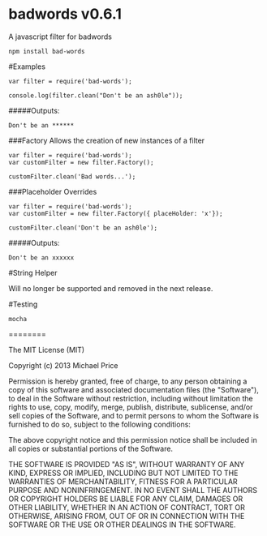 badwords v0.6.1
========

A javascript filter for badwords

```
npm install bad-words
```
#Examples
```
var filter = require('bad-words');

console.log(filter.clean("Don't be an ash0le"));
```
#####Outputs:
```
Don't be an ******
```

###Factory
Allows the creation of new instances of a filter

```
var filter = require('bad-words');
var customFilter = new filter.Factory();

customFilter.clean('Bad words...');
```

###Placeholder Overrides

```
var filter = require('bad-words');
var customFilter = new filter.Factory({ placeHolder: 'x'});

customFilter.clean('Don't be an ash0le');
```

#####Outputs:
```
Don't be an xxxxxx
```
#String Helper

Will no longer be supported and removed in the next release.

#Testing
```
mocha
```
========

The MIT License (MIT)

Copyright (c) 2013 Michael Price

Permission is hereby granted, free of charge, to any person obtaining a copy of
this software and associated documentation files (the "Software"), to deal in
the Software without restriction, including without limitation the rights to
use, copy, modify, merge, publish, distribute, sublicense, and/or sell copies of
the Software, and to permit persons to whom the Software is furnished to do so,
subject to the following conditions:

The above copyright notice and this permission notice shall be included in all
copies or substantial portions of the Software.

THE SOFTWARE IS PROVIDED "AS IS", WITHOUT WARRANTY OF ANY KIND, EXPRESS OR
IMPLIED, INCLUDING BUT NOT LIMITED TO THE WARRANTIES OF MERCHANTABILITY, FITNESS
FOR A PARTICULAR PURPOSE AND NONINFRINGEMENT. IN NO EVENT SHALL THE AUTHORS OR
COPYRIGHT HOLDERS BE LIABLE FOR ANY CLAIM, DAMAGES OR OTHER LIABILITY, WHETHER
IN AN ACTION OF CONTRACT, TORT OR OTHERWISE, ARISING FROM, OUT OF OR IN
CONNECTION WITH THE SOFTWARE OR THE USE OR OTHER DEALINGS IN THE SOFTWARE.




